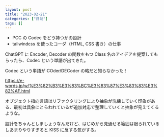 ```yaml
---
layout: post
title: "2023-02-21"
categories: ["日誌"]
tags: []
---
```


- PCC の Codec をどう持つかの設計
- tailwindcss を使ったコーダ（HTML, CSS 書き）の仕事

ChatGPT に Encoder, Decoder の関数をもつ Class 名のアイデアを提案してもらったら、Codec という単語が出てきた。

Codec という単語が COder/DECoder の略だと知らなかった！

https://e-words.jp/w/%E3%82%B3%E3%83%BC%E3%83%87%E3%83%83%E3%82%AF.html

オブジェクト指向言語はリファクタリングにより抽象が洗練していく印象がある、最初は具象にとらわれているが追加対応で整理していくと抽象が見えてくるような。

設計をちゃんとしましょうなんだけど、はじめから見通せる範囲は限られているしあまりやりすぎると KISS に反する気がする。
